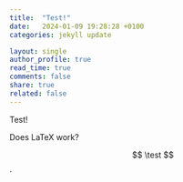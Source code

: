 ```yaml
---
title:  "Test!"
date:   2024-01-09 19:28:28 +0100
categories: jekyll update

layout: single
author_profile: true
read_time: true
comments: false
share: true
related: false
---
```


Test! 

Does LaTeX work? 

$$ \test $$. 
